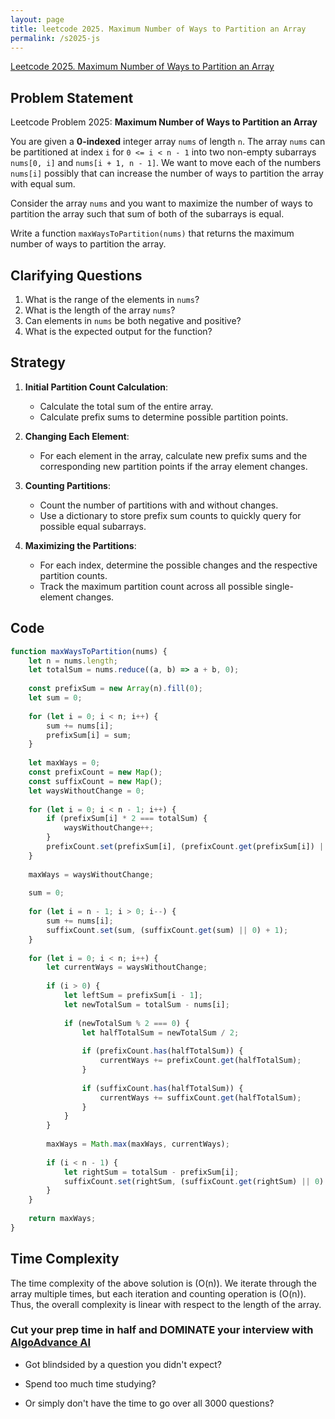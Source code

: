 ```yaml
---
layout: page
title: leetcode 2025. Maximum Number of Ways to Partition an Array
permalink: /s2025-js
---
```

[Leetcode 2025. Maximum Number of Ways to Partition an Array](https://algoadvance.github.io/algoadvance/l2025)
## Problem Statement
Leetcode Problem 2025: **Maximum Number of Ways to Partition an Array**

You are given a **0-indexed** integer array `nums` of length `n`. The array `nums` can be partitioned at index `i` for `0 <= i < n - 1` into two non-empty subarrays `nums[0, i]` and `nums[i + 1, n - 1]`. We want to move each of the numbers `nums[i]` possibly that can increase the number of ways to partition the array with equal sum.

Consider the array `nums` and you want to maximize the number of ways to partition the array such that sum of both of the subarrays is equal.

Write a function `maxWaysToPartition(nums)` that returns the maximum number of ways to partition the array.

## Clarifying Questions
1. What is the range of the elements in `nums`?
2. What is the length of the array `nums`?
3. Can elements in `nums` be both negative and positive?
4. What is the expected output for the function?

## Strategy
1. **Initial Partition Count Calculation**:
   - Calculate the total sum of the entire array.
   - Calculate prefix sums to determine possible partition points.

2. **Changing Each Element**:
   - For each element in the array, calculate new prefix sums and the corresponding new partition points if the array element changes.

3. **Counting Partitions**:
   - Count the number of partitions with and without changes.
   - Use a dictionary to store prefix sum counts to quickly query for possible equal subarrays.

4. **Maximizing the Partitions**:
   - For each index, determine the possible changes and the respective partition counts.
   - Track the maximum partition count across all possible single-element changes.

## Code

```javascript
function maxWaysToPartition(nums) {
    let n = nums.length;
    let totalSum = nums.reduce((a, b) => a + b, 0);
    
    const prefixSum = new Array(n).fill(0);
    let sum = 0;
    
    for (let i = 0; i < n; i++) {
        sum += nums[i];
        prefixSum[i] = sum;
    }
    
    let maxWays = 0;
    const prefixCount = new Map();
    const suffixCount = new Map();
    let waysWithoutChange = 0;
    
    for (let i = 0; i < n - 1; i++) {
        if (prefixSum[i] * 2 === totalSum) {
            waysWithoutChange++;
        }
        prefixCount.set(prefixSum[i], (prefixCount.get(prefixSum[i]) || 0) + 1);
    }
    
    maxWays = waysWithoutChange;
    
    sum = 0;
    
    for (let i = n - 1; i > 0; i--) {
        sum += nums[i];
        suffixCount.set(sum, (suffixCount.get(sum) || 0) + 1);
    }
    
    for (let i = 0; i < n; i++) {
        let currentWays = waysWithoutChange;
        
        if (i > 0) {
            let leftSum = prefixSum[i - 1];
            let newTotalSum = totalSum - nums[i];
            
            if (newTotalSum % 2 === 0) {
                let halfTotalSum = newTotalSum / 2;
                
                if (prefixCount.has(halfTotalSum)) {
                    currentWays += prefixCount.get(halfTotalSum);
                }
                
                if (suffixCount.has(halfTotalSum)) {
                    currentWays += suffixCount.get(halfTotalSum);
                }
            }
        }
        
        maxWays = Math.max(maxWays, currentWays);
        
        if (i < n - 1) {
            let rightSum = totalSum - prefixSum[i];
            suffixCount.set(rightSum, (suffixCount.get(rightSum) || 0) - 1);
        }
    }
    
    return maxWays;
}
```

## Time Complexity
The time complexity of the above solution is \(O(n)\). We iterate through the array multiple times, but each iteration and counting operation is \(O(n)\). Thus, the overall complexity is linear with respect to the length of the array.


### Cut your prep time in half and DOMINATE your interview with [AlgoAdvance AI](https://algoAdvance.com)

- Got blindsided by a question you didn't expect?

- Spend too much time studying?

- Or simply don't have the time to go over all 3000 questions?

